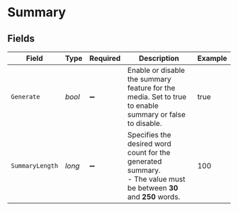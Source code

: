 # Summary


## Fields

| Field                                                                                                               | Type                                                                                                                | Required                                                                                                            | Description                                                                                                         | Example                                                                                                             |
| ------------------------------------------------------------------------------------------------------------------- | ------------------------------------------------------------------------------------------------------------------- | ------------------------------------------------------------------------------------------------------------------- | ------------------------------------------------------------------------------------------------------------------- | ------------------------------------------------------------------------------------------------------------------- |
| `Generate`                                                                                                          | *bool*                                                                                                              | :heavy_minus_sign:                                                                                                  | Enable or disable the summary feature for the media. Set to true to enable summary or false to disable.<br/>        | true                                                                                                                |
| `SummaryLength`                                                                                                     | *long*                                                                                                              | :heavy_minus_sign:                                                                                                  | Specifies the desired word count for the generated summary. <br/>- The value must be between **30** and **250** words.<br/> | 100                                                                                                                 |